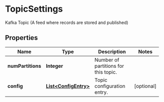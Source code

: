 

# TopicSettings

Kafka Topic (A feed where records are stored and published)

## Properties

Name | Type | Description | Notes
------------ | ------------- | ------------- | -------------
**numPartitions** | **Integer** | Number of partitions for this topic. | 
**config** | [**List&lt;ConfigEntry&gt;**](ConfigEntry.md) | Topic configuration entry. |  [optional]




